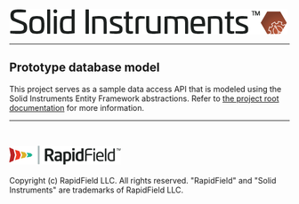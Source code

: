 <!--
Copyright (c) RapidField LLC. Licensed under the MIT License. See LICENSE.txt in the project root for license information.
-->

![Solid Instruments logo](../../SolidInstruments.Logo.Color.Transparent.500w.png)
- - -

## Prototype database model

This project serves as a sample data access API that is modeled using the Solid Instruments Entity Framework abstractions. Refer to [the project root documentation](../../README.md) for more information.

- - -
<br />

![RapidField logo](../../RapidField.Logo.Color.Black.Transparent.200w.png)
<br /><br />
Copyright (c) RapidField LLC. All rights reserved. "RapidField" and "Solid Instruments" are trademarks of RapidField LLC.